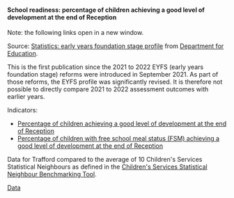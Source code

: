 #### School readiness: percentage of children achieving a good level of development at the end of Reception

Note: the following links open in a new window.

Source: <a href="https://www.gov.uk/government/collections/statistics-early-years-foundation-stage-profile" target="_blank">Statistics: early years foundation stage profile</a> from <a href="https://www.gov.uk/government/organisations/department-for-education" target="_blank">Department for Education</a>.

This is the first publication since the 2021 to 2022 EYFS (early years foundation stage) reforms were introduced in September 2021. As part of those reforms, the EYFS profile was significantly revised. It is therefore not possible to directly compare 2021 to 2022 assessment outcomes with earlier years.

Indicators:
 - <a href="https://fingertips.phe.org.uk/search/90631#page/6/gid" target="_blank">Percentage of children achieving a good level of development at the end of Reception</a>
 - <a href="https://fingertips.phe.org.uk/search/90632#page/6/gid" target="_blank">Percentage of children with free school meal status (FSM) achieving a good level of development at the end of Reception</a>

Data for Trafford compared to the average of 10 Children's Services Statistical Neighbours as defined in the <a href='https://www.gov.uk/government/publications/local-authority-interactive-tool-lait' target='_blank'>Children's Services Statistical Neighbour Benchmarking Tool</a>.

<a href="https://www.trafforddatalab.io/corporate_plan/data/poverty/school_readiness.csv" aria-label="Download the data" class="downloadButton" target="_blank" download>Data <span class="fas fa-download"></span></a>
